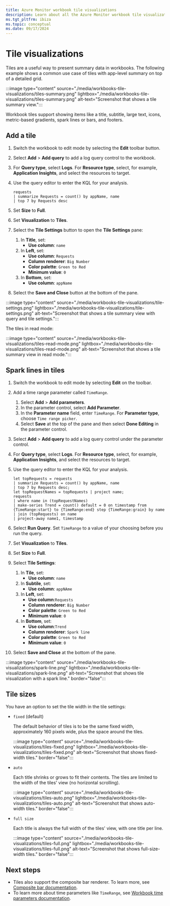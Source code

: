 ```yaml
---
title: Azure Monitor workbook tile visualizations
description: Learn about all the Azure Monitor workbook tile visualizations.
ms.tgt_pltfrm: ibiza
ms.topic: conceptual
ms.date: 09/17/2024
---
```


# Tile visualizations

Tiles are a useful way to present summary data in workbooks. The following example shows a common use case of tiles with app-level summary on top of a detailed grid.

:::image type="content" source="./media/workbooks-tile-visualizations/tiles-summary.png" lightbox="./media/workbooks-tile-visualizations/tiles-summary.png" alt-text="Screenshot that shows a tile summary view.":::

Workbook tiles support showing items like a title, subtitle, large text, icons, metric-based gradients, spark lines or bars, and footers.

## Add a tile

1. Switch the workbook to edit mode by selecting the **Edit** toolbar button.
1. Select **Add** > **Add query** to add a log query control to the workbook.
1. For **Query type**, select **Logs**. For **Resource type**, select, for example, **Application Insights**, and select the resources to target.
1. Use the query editor to enter the KQL for your analysis.

    ```kusto
    requests
    | summarize Requests = count() by appName, name
    | top 7 by Requests desc
    ```

1. Set **Size** to **Full**.
1. Set **Visualization** to **Tiles**.
1. Select the **Tile Settings** button to open the **Tile Settings** pane:
    1. In **Title**, set:
        * **Use column**: `name`
    1. In **Left**, set:
        * **Use column**: `Requests`
        * **Column renderer**: `Big Number`
        * **Color palette**: `Green to Red`
        * **Minimum value**: `0`
    1. In **Bottom**, set:
        * **Use column**: `appName`
1. Select the **Save and Close** button at the bottom of the pane.
<!-- convertborder later; applied Learn formatting border because the border created manually is thin. -->
:::image type="content" source="./media/workbooks-tile-visualizations/tile-settings.png" lightbox="./media/workbooks-tile-visualizations/tile-settings.png" alt-text="Screenshot that shows a tile summary view with query and tile settings.":::

The tiles in read mode:
<!-- convertborder later; applied Learn formatting border because the border created manually is thin. -->
:::image type="content" source="./media/workbooks-tile-visualizations/tiles-read-mode.png" lightbox="./media/workbooks-tile-visualizations/tiles-read-mode.png" alt-text="Screenshot that shows a tile summary view in read mode.":::

## Spark lines in tiles

1. Switch the workbook to edit mode by selecting **Edit** on the toolbar.
1. Add a time range parameter called `TimeRange`.
    1. Select **Add** > **Add parameters**.
    1. In the parameter control, select **Add Parameter**.
    1. In the **Parameter name** field, enter `TimeRange`. For **Parameter type**, choose `Time range picker`.
    1. Select **Save** at the top of the pane and then select **Done Editing** in the parameter control.
1. Select **Add** > **Add query** to add a log query control under the parameter control.
1. For **Query type**, select **Logs**. For **Resource type**, select, for example, **Application Insights**, and select the resources to target.
1. Use the query editor to enter the KQL for your analysis.

    ```kusto
    let topRequests = requests
    | summarize Requests = count() by appName, name
    | top 7 by Requests desc;
    let topRequestNames = topRequests | project name;
    requests
    | where name in (topRequestNames)
    | make-series Trend = count() default = 0 on timestamp from {TimeRange:start} to {TimeRange:end} step {TimeRange:grain} by name
    | join (topRequests) on name
    | project-away name1, timestamp
    ```

1. Select **Run Query**. Set `TimeRange` to a value of your choosing before you run the query.
1. Set **Visualization** to **Tiles**.
1. Set **Size** to **Full**.
1. Select **Tile Settings**:
    1. In **Tile**, set:
        * **Use column**: `name`
    1. In **Subtile**, set:
        *  **Use column**: `appNAme`
    1. In **Left**, set:
        * **Use column**:`Requests`
        * **Column renderer**: `Big Number`
        * **Color palette**: `Green to Red`
        * **Minimum value**: `0`
    1. In **Bottom**, set:
        * **Use column**:`Trend`
        * **Column renderer**: `Spark line`
        * **Color palette**: `Green to Red`
        * **Minimum value**: `0`
1. Select **Save and Close** at the bottom of the pane.
<!-- convertborder later -->
:::image type="content" source="./media/workbooks-tile-visualizations/spark-line.png" lightbox="./media/workbooks-tile-visualizations/spark-line.png" alt-text="Screenshot that shows tile visualization with a spark line." border="false":::

## Tile sizes

You have an option to set the tile width in the tile settings:

* `fixed` (default)

    The default behavior of tiles is to be the same fixed width, approximately 160 pixels wide, plus the space around the tiles.
    <!-- convertborder later -->
    :::image type="content" source="./media/workbooks-tile-visualizations/tiles-fixed.png" lightbox="./media/workbooks-tile-visualizations/tiles-fixed.png" alt-text="Screenshot that shows fixed-width tiles." border="false":::
* `auto`

    Each title shrinks or grows to fit their contents. The tiles are limited to the width of the tiles' view (no horizontal scrolling).
    <!-- convertborder later -->
    :::image type="content" source="./media/workbooks-tile-visualizations/tiles-auto.png" lightbox="./media/workbooks-tile-visualizations/tiles-auto.png" alt-text="Screenshot that shows auto-width tiles." border="false":::
* `full size`

    Each title is always the full width of the tiles' view, with one title per line.
     <!-- convertborder later -->
     :::image type="content" source="./media/workbooks-tile-visualizations/tiles-full.png" lightbox="./media/workbooks-tile-visualizations/tiles-full.png" alt-text="Screenshot that shows full-size-width tiles." border="false":::

## Next steps

* Tiles also support the composite bar renderer. To learn more, see [Composite bar documentation](workbooks-composite-bar.md).
* To learn more about time parameters like `TimeRange`, see [Workbook time parameters documentation](workbooks-time.md).